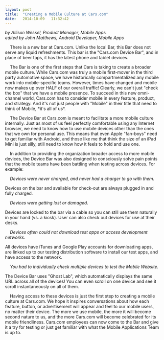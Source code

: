 ```yaml
---
layout: post
title:  "Creating a Mobile Culture at Cars.com"
date:   2014-10-09   11:32:42
---
```


*by Allison Wessel, Product Manager, Mobile Apps<BR>edited by John Matthews, Android Developer, Mobile Apps*

<p>&nbsp;&nbsp;&nbsp;&nbsp;There is a new bar at Cars.com. Unlike the local Bar, this Bar does not serve any liquid refreshments. This bar is the "Cars.com Device Bar", and in place of beer taps, it has the latest phone and tablet devices.</p>
<p>&nbsp;&nbsp;&nbsp;&nbsp;The Bar is one of the first steps that Cars is taking to create a broader mobile culture. While Cars.com was truly a mobile first-mover in the third party automotive space, we have historically compartmentalized any mobile work into mobile-specific teams. However, times have changed and mobile now makes up over HALF of our overall traffic! Clearly, we can't just "check the box" that we have a mobile presence. To succeed in this new omni-channel world, Cars.com has to consider mobile in every feature, product, and strategy. And it's not just people with "Mobile" in their title that need to think of Mobile, *it's all of us*.</p>
<p>&nbsp;&nbsp;&nbsp;&nbsp;The Device Bar at Cars.com is meant to facilitate a more mobile culture internally.  Just as most of us feel perfectly comfortable using any Internet browser, we need to know how to use mobile devices other than the ones that we own for personal use.  This means that even Apple "fan-boys" need to get familiar with Android, and those like me that think the size of an iPad Mini is just silly, still need to know how it feels to hold and use one.</p>
<p>&nbsp;&nbsp;&nbsp;&nbsp;In addition to providing the organization broader access to more mobile devices, the Device Bar was also designed to consciously solve pain points that the mobile teams have been battling when testing across devices. For example:</p>

&nbsp;&nbsp;&nbsp;&nbsp;*Devices were never charged, and never had a charger to go with them.*

<p>Devices on the bar and available for check-out are always plugged in and fully charged.</p>

&nbsp;&nbsp;&nbsp;&nbsp;*Devices were getting lost or damaged.*

<p>Devices are locked to the bar via a cable so you can still use them naturally in your hand (vs. a kiosk).  User can also check out devices for use at their desks.</p>

&nbsp;&nbsp;&nbsp;&nbsp;*Devices often could not download test apps or access development networks.*
 
<p>All devices have iTunes and Google Play accounts for downloading apps, are linked up to our testing distribution software to install our test apps, and have access to the network.</p>

&nbsp;&nbsp;&nbsp;&nbsp;*You had to individually check multiple devices to test the Mobile Website.*

<p>The Device Bar uses "Ghost Lab", which automatically displays the same URL across all of the devices! You can even scroll on one device and see it scroll instantaneously on all of them.</p>
<p>&nbsp;&nbsp;&nbsp;&nbsp;Having access to these devices is just the first step to creating a mobile culture at Cars.com. We hope it inspires conversations about how each feature, button, or advertisement will appear and feel to our mobile users, no matter their device. The more we use mobile, the more it will become second nature to us, and the more Cars.com will become celebrated for its mobile friendliness.  Cars.com employees can now come to the Bar and give it a try for testing or just get familiar with what the Mobile Applications Team is up to.</p>
